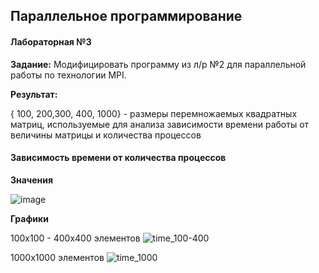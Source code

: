 ## Параллельное программирование 
#### Лабораторная №3
**Задание:** 
 Модифицировать программу из л/р №2 для параллельной работы по технологии MPI.

**Результат:**  

{ 100, 200,300, 400, 1000} - размеры перемножаемых квадратных матриц, используемые для анализа 
зависимости времени работы от величины матрицы и количества процессов


#### Зависимость времени от количества процессов

**Значения**

![image](https://user-images.githubusercontent.com/90641953/208876378-11432baf-690a-46b0-bc06-86b08c6225b1.png)

**Графики**

100x100 - 400x400 элементов
![time_100-400](https://user-images.githubusercontent.com/90641953/208877090-ca380a0f-5d1a-42a9-8b87-48aef8ef63c1.png)

1000x1000 элементов
![time_1000](https://user-images.githubusercontent.com/90641953/208877186-46757826-f6e7-4e28-bfb6-7a698af5fe9a.png)
